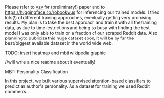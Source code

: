 Please refer to [vzv](https://bachstelze.gitlab.io/trilinux/MBTI_classification.pdf) for (preliminary!) paper and to https://huggingface.co/robookwus for inferencing our trained models.
I tried lots(!) of different training approaches, eventually getting very promising results. My plan is to take the best approach and train it with all the training data, as due to time restrictions and being so busy with finding the best model I was only able to train on a fraction of our scraped Reddit data. Also planning to publicize this huge dataset soon, it will be by far the best/biggest available dataset in the world wide web.

TODO: insert heatmap and mbti wikipedia graphic

//will write a nice readme about it eventually!

MBTI Personality Classification

In this project, we built various supervised attention-based classifiers to predict an author's personality.
As a dataset for training we used Reddit comments.

